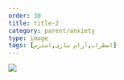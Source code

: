 ```yaml
---
order: 30
title: title-2
category: parent/anxiety
type: image
tags: [اضطراب,آرام سازی,استرس]
---
```


![](../../static/images/anxiety.webp)